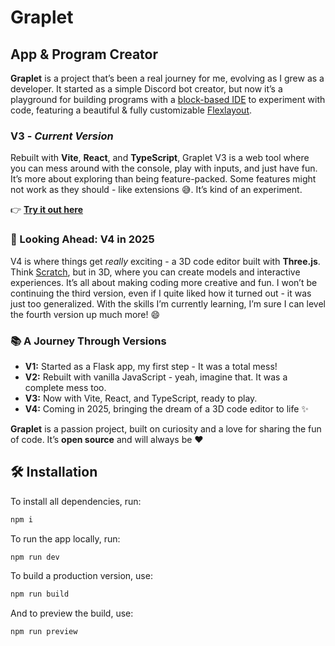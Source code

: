 # Graplet
## App & Program Creator

**Graplet** is a project that’s been a real journey for me, evolving as I grew as a developer. It started as a simple Discord bot creator, but now it’s a playground for building programs with a [block-based IDE](https://developers.google.com/blockly) to experiment with code, featuring a beautiful & fully customizable [Flexlayout](https://github.com/caplin/FlexLayout).

### V3 - *Current Version*
Rebuilt with **Vite**, **React**, and **TypeScript**, Graplet V3 is a web tool where you can mess around with the console, play with inputs, and just have fun. It’s more about exploring than being feature-packed. Some features might not work as they should - like extensions 😅. It’s kind of an experiment.

👉 **[Try it out here](https://graplet.github.io/graplet-v3)**

### 🚀 Looking Ahead: V4 in 2025
V4 is where things get *really* exciting - a 3D code editor built with **Three.js**. Think [Scratch](https://scratch.mit.edu), but in 3D, where you can create models and interactive experiences. It’s all about making coding more creative and fun. I won’t be continuing the third version, even if I quite liked how it turned out - it was just too generalized. With the skills I’m currently learning, I’m sure I can level the fourth version up much more! 😄

### 📚 A Journey Through Versions
- **V1:** Started as a Flask app, my first step - It was a total mess!  
- **V2:** Rebuilt with vanilla JavaScript - yeah, imagine that. It was a complete mess too.  
- **V3:** Now with Vite, React, and TypeScript, ready to play.  
- **V4:** Coming in 2025, bringing the dream of a 3D code editor to life ✨

**Graplet** is a passion project, built on curiosity and a love for sharing the fun of code. It’s **open source** and will always be ❤️

## 🛠️ Installation
To install all dependencies, run:
```bash
npm i
```

To run the app locally, run:
```bash
npm run dev
```

To build a production version, use:
```bash
npm run build
```

And to preview the build, use:
```bash
npm run preview
```

